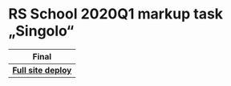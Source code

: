 # RS School 2020Q1 markup task „Singolo“

| Final | 
| - |
| **[Full site deploy](https://goldenkovvitali.github.io/)** | 

